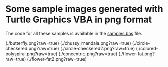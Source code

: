# Some sample images generated with Turtle Graphics VBA in png format

The code for all these samples is available in the [samples.bas](https://github.com/fizban99/TurtleGraphicsVBA/blob/main/src/TurtleGraphicsCanvas/Samples.bas) file.

(./butterfly.png?raw=true)
(./chussy_mandala.png?raw=true)
(./circle-checkered.png?raw=true)
(./circle-checkered2.png?raw=true)
(./colored-polyspiral.png?raw=true)
(./concentric.png?raw=true)
(./flower-fat.png?raw=true)
(./flower-fat2.png?raw=true)


